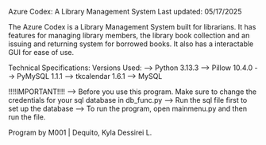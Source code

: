 Azure Codex: A Library Management System
Last updated: 05/17/2025

The Azure Codex is a Library Management System built for librarians. It has features for managing library members, 
the library book collection and an issuing and returning system for borrowed books. It also has a interactable GUI
for ease of use.


Technical Specifications:
Versions Used:
 --> Python 3.13.3
 --> Pillow 10.4.0 
 --> PyMySQL 1.1.1 
 --> tkcalendar 1.6.1 
 --> MySQL

!!!!IMPORTANT!!!! 
 --> Before you use this program. Make sure to change the credentials for your sql database in db_func.py 
 --> Run the sql file first to set up the database 
 --> To run the program, open mainmenu.py and then run the file.

Program by M001 | Dequito, Kyla Dessirei L.
